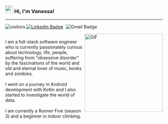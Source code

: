 ### <img src="https://user-images.githubusercontent.com/50116696/117180968-23688f80-adab-11eb-86f4-c73e86d19d46.gif" width="25" height="25"> Hi, I'm Vanessa!

<hr></hr>

![visitors](https://visitor-badge.glitch.me/badge?page_id=page.id) 
<a href="https://www.linkedin.com/in/vanessa-sharine-careaga-camelo-63a95a1b2/" rel="nofollow"><img src="https://camo.githubusercontent.com/93ca47e21e17f622a41d26d599e008e4c30b8a322186f18019bc43d54f57b0c9/68747470733a2f2f696d672e736869656c64732e696f2f62616467652f2d4c696e6b6564496e2d3065373661383f7374796c653d666c61742d737175617265266c6f676f3d4c696e6b6564696e266c6f676f436f6c6f723d7768697465" alt="Linkedin Badge" data-canonical-src="https://img.shields.io/badge/-LinkedIn-0e76a8?style=flat-square&amp;logo=Linkedin&amp;logoColor=white" style="max-width:100%;"></a>
<img src="https://camo.githubusercontent.com/faba74f6fb95df35fba91ca8d1ca0e77df78ccb528e7af1af7513bcf63a1e644/68747470733a2f2f696d672e736869656c64732e696f2f62616467652f2d476d61696c2d6331343433383f7374796c653d666c61742d737175617265266c6f676f3d476d61696c266c6f676f436f6c6f723d7768697465266c696e6b3d6d61696c746f3a65676173686972612e73617975726940676d61696c2e636f6d" alt="Gmail Badge" data-canonical-src="https://img.shields.io/badge/-Gmail-c14438?style=flat-square&amp;logo=Gmail&amp;logoColor=white&amp;link=mailto:vanessasharine@gmail.com" style="max-width:100%; margin-left:5px">

<img align="right" alt="GIF" src="https://user-images.githubusercontent.com/50116696/117180909-0e8bfc00-adab-11eb-9a4d-4796824804f8.png" width="250" >
<br>
I am a full-stack software engineer who is currently passionately curious about technology, life, people, suffering from "obsessive disorder" by the fascinations of the world and old and eternal lover of music, books and zombies.
<br><br>
I went on a journey in Android development with Kotlin and I also started to investigate the world of data.
<br><br>
I am currently a Runner Five (season 3) and a beginner in indoor climbing.

<!--
**VanSharine/VanSharine** is a ✨ _special_ ✨ repository because its `README.md` (this file) appears on your GitHub profile.

